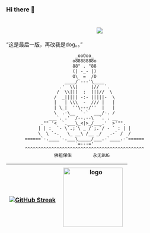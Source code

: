 ### Hi there 👋

<h1 align="center">
  <a href="https://nero978.top/">
    <img src="https://readme-typing-svg.herokuapp.com/?lines=console.log(%22Hello%2C%20World!%22);Hello,World!&center=true&size=27">
  </a>
</h1>

“这是最后一版，再改我是dog。。”


                              _ooOoo_
                             o8888888o
                             88" . "88
                             (| -_- |)
                             O\  =  /O
                          ____/`---'\____
                        .'  \\|     |//  `.
                       /  \\|||  :  |||//  \
                      /  _||||| -:- |||||-  \
                      |   | \\\  -  /// |   |
                      | \_|  ''\---/''  |   |
                      \  .-\__  `-`  ___/-. /
                    ___`. .'  /--.--\  `. . __
                 ."" '<  `.___\_<|>_/___.'  >'"".
                | | :  `- \`.;`\ _ /`;.`/ - ` : | |
                \  \ `-.   \_ __\ /__ _/   .-` /  /
           ======`-.____`-.___\_____/___.-`____.-'======
                              `=---='
           ^^^^^^^^^^^^^^^^^^^^^^^^^^^^^^^^^^^^^^^^^^^^^
                      佛祖保佑        永无BUG


| [![GitHub Streak](https://github-readme-streak-stats.herokuapp.com/?user=Nero978&theme=light&hide_border=true)](https://git.io/streak-stats) | <img src="https://github-readme-stats.vercel.app/api?username=Nero978&show_icons=true" alt="logo" height="160" align="right" style="margin: 5px; margin-bottom: 20px;"> |
| ------------- | ------------- |


